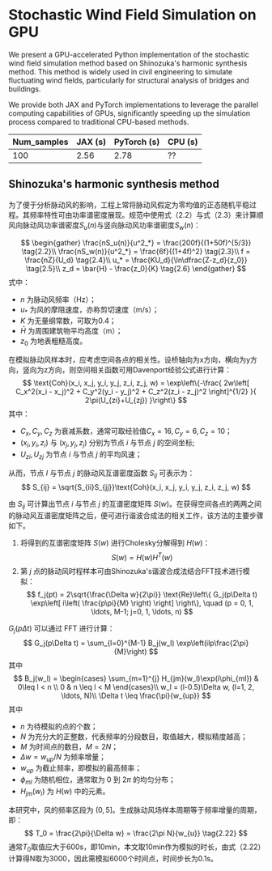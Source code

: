 
# Stochastic Wind Field Simulation on GPU

We present a GPU-accelerated Python implementation of the stochastic wind field simulation method based on Shinozuka's harmonic synthesis method. This method is widely used in civil engineering to simulate fluctuating wind fields, particularly for structural analysis of bridges and buildings.

We provide both JAX and PyTorch implementations to leverage the parallel computing capabilities of GPUs, significantly speeding up the simulation process compared to traditional CPU-based methods.

| Num_samples | JAX (s) | PyTorch (s) | CPU (s) |
|-------------|---------|-------------|---------|
| 100        | 2.56    | 2.78        | ??  |


## Shinozuka's harmonic synthesis method

为了便于分析脉动风的影响，工程上常将脉动风假定为零均值的正态随机平稳过程。其频率特性可由功率谱密度展现。规范中使用式（2.2）与式（2.3）来计算顺风向脉动风功率谱密度$S_u(n)$与竖向脉动风功率谱密度$S_w(n)$：

$$
\begin{gather}
\frac{nS_u(n)}{u^2_*} = \frac{200f}{(1+50f)^{5/3}} \tag{2.2}\\
\frac{nS_w(n)}{u^2_*} = \frac{6f}{(1+4f)^2} \tag{2.3}\\
f = \frac{nZ}{U_d} \tag{2.4}\\
u_* = \frac{KU_d}{\ln\dfrac{Z-z_d}{z_0}} \tag{2.5}\\
z_d = \bar{H} - \frac{z_0}{K} \tag{2.6}
\end{gather}
$$
式中：
- $n$ 为脉动风频率（Hz）；
- $u_*$ 为风的摩阻速度，亦称剪切速度（m/s）；
- $K$ 为无量纲常数，可取为0.4；
- $\bar{H}$ 为周围建筑物平均高度（m）；
- $z_0$ 为地表粗糙高度。

在模拟脉动风样本时，应考虑空间各点的相关性。设桥轴向为x方向，横向为y方向，竖向为z方向，则空间相关函数可用Davenport经验公式进行计算：
$$
\text{Coh}(x_i, x_j, y_i, y_j, z_i, z_j, w) = \exp\left\{-\frac{
    2w\left[ C_x^2(x_i - x_j)^2 + C_y^2(y_i - y_j)^2 + C_z^2(z_i - z_j)^2 \right]^{1/2}
}{
    2\pi(U_{zi}+U_{zj})
}\right\}
$$
其中：
- $C_x, C_y, C_z$ 为衰减系数，通常可取经验值$C_x = 16, C_y = 6, C_z = 10$；
- $(x_i, y_i, z_i)$ 与 $(x_j, y_j, z_j)$ 分别为节点 $i$ 与节点 $j$ 的空间坐标;
- $U_{zi}, U_{zj}$ 为节点 $i$ 与节点 $j$ 的平均风速；

从而，节点 $I$ 与节点 $j$ 的脉动风互谱密度函数 $S_{ij}$ 可表示为：
$$
S_{ij} = \sqrt{S_{ii}S_{jj}}\text{Coh}(x_i, x_j, y_i, y_j, z_i, z_j, w)
$$

由 $S_{ij}$ 可计算出节点 $i$ 与节点 $j$ 的互谱密度矩阵 $S(w)$。在获得空间各点的两两之间的脉动风互谱密度矩阵之后，便可进行谐波合成法的相关工作，该方法的主要步骤如下。

1. 将得到的互谱密度矩阵 $S(w)$ 进行Cholesky分解得到 $H(w)$：
$$
S(w) = H(w)H^T(w)
$$
2. 第 $j$ 点的脉动风时程样本可由Shinozuka's谐波合成法结合FFT技术进行模拟：
$$
f_j(pt) = 2\sqrt{\frac{\Delta w}{2\pi}} \text{Re}\left\{
    G_j(p\Delta t) \exp\left[
        i\left(
            \frac{p\pi}{M}
        \right)
    \right]
\right\}, \quad (p = 0, 1, \ldots, M-1; j=0, 1, \ldots, n)
$$

$G_j(p\Delta t)$ 可以通过 FFT 进行计算：
$$
G_j(p\Delta t) = \sum_{l=0}^{M-1} B_j(w_l) \exp\left(ilp\frac{2\pi}{M}\right)
$$
其中
$$
B_j(w_l) = \begin{cases}
    \sum_{m=1}^{j} H_{jm}(w_l)\exp(i\phi_{ml})  & 0\leq l < n \\
    0 & n \leq l < M
\end{cases}\\
w_l = (l-0.5)\Delta w, (l=1, 2, \ldots, N)\\
\Delta t \leq \frac{\pi}{w_{up}}
$$
其中
- $n$ 为待模拟的点的个数；
- $N$ 为充分大的正整数，代表频率的分段数目，取值越大，模拟精度越高；
- $M$ 为时间点的数目，$M = 2N$；
- $\Delta w=w_{up}/N$ 为频率增量；
- $w_{up}$ 为截止频率，即模拟的最高频率；
- $\phi_{ml}$ 为随机相位，通常取为 $0$ 到 $2\pi$ 的均匀分布；
- $H_{jm}(w_l)$ 为 $H(w)$ 中的元素。

本研究中，风的频率区段为 $(0,5]$。生成脉动风场样本周期等于频率增量的周期，即：
$$
T_0 = \frac{2\pi}{\Delta w} = \frac{2\pi N}{w_{u}} \tag{2.22}
$$
通常$T_0$取值应大于600s，即10min，本文取10min作为模拟的时长，由式（2.22）计算得N取为3000，因此需模拟6000个时间点，时间步长为0.1s。